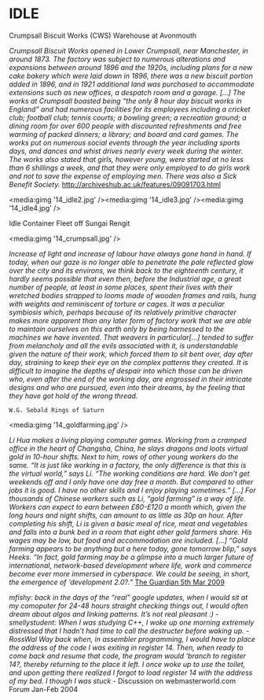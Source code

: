 <h1>IDLE</h1>
<media:gimg '14_IDLE.jpg' />

Crumpsall Biscuit Works (CWS) Warehouse at Avonmouth

<em>Crumpsall Biscuit Works opened in Lower Crumpsall, near Manchester, in around 1873. The factory was subject to numerous alterations and expansions between around 1896 and the 1920s, including plans for a new cake bakery which were laid down in 1896, there was a new biscuit portion added in 1896, and in 1921 additional land was purchased to accommodate extensions such as new offices, a despatch room and a garage.
[...]
The works at Crumpsall boasted being “the only 8 hour day biscuit works in England” and had numerous facilities for its employees including a cricket club; football club; tennis courts; a bowling green; a recreation ground; a dining room for over 600 people with discounted refreshments and free warming of packed dinners; a library; and board and card games. The works put on numerous social events through the year including sports days, and dances and whist drives nearly every week during the winter. The works also stated that girls, however young, were started at no less than 6 shillings a week, and that they were only employed to do girls work and not to save the expense of employing men. There was also a Sick Benefit Society.</em>
<a href="http://archiveshub.ac.uk/features/09091703.html">http://archiveshub.ac.uk/features/09091703.html</a>

<media:gimg '14_idle2.jpg' /><media:gimg '14_idle3.jpg' /><media:gimg '14_idle4.jpg' />

Idle Container Fleet off Sungai Rengit

<media:gimg '14_crumpsall.jpg' />

<em>
    Increase of light and increase of labour have always gone hand in hand. If today, when our gaze is no longer able to penetrate the pale reflected glow over the city and its environs, we think back to the eighteenth century, it hardly seems possible that even then, before the Industrial age, a great number of people, at least in some places, spent their lives with their wretched bodies strapped to looms made of wooden frames and rails, hung with weights and reminiscent of torture or cages. It was a peculiar symbiosis which, perhaps because of its relatively primitive character makes more apparent than any later form of factory work that we are able to maintain ourselves on this earth only by being harnessed to the machines we have invented. That weavers in particular[...] tended to suffer from melancholy and all the evils associated with it, is understandable given the nature of their work, which forced them to sit bent over, day after day, straining to keep their eye on the complex patterns they created. It is difficult to imagine the depths of despair into which those can be driven who, even after the end of the working day, are engrossed in their intricate designs and who are pursued, even into their dreams, by the feeling that they have got hold of the wrong thread.</em>

    W.G. Sebald Rings of Saturn

<media:gimg '14_goldfarming.jpg' />

<em>    Li Hua makes a living playing computer games. Working from a cramped office in the heart of Changsha, China, he slays dragons and loots virtual gold in 10-hour shifts. Next to him, rows of other young workers do the same. “It is just like working in a factory, the only difference is that this is the virtual world,” says Li. “The working conditions are hard. We don’t get weekends off and I only have one day free a month. But compared to other jobs it is good. I have no other skills and I enjoy playing sometimes.”
    [...]
    For thousands of Chinese workers such as Li, “gold farming” is a way of life. Workers can expect to earn between £80-£120 a month which, given the long hours and night shifts, can amount to as little as 30p an hour. After completing his shift, Li is given a basic meal of rice, meat and vegetables and falls into a bunk bed in a room that eight other gold farmers share. His wages may be low, but food and accommodation are included.
    [...] “Gold farming appears to be anything but a here today, gone tomorrow blip,” says Heeks. “In fact, gold farming may be a glimpse into a much larger future of international, network-based development where life, work and commerce become ever more immersed in cyberspace. We could be seeing, in short, the emergence of ‘development 2.0?.”</em>
    <a href="http://www.guardian.co.uk/technology/2009/mar/05/virtual-world-china">The Guardian 5th Mar 2009</a>

 <em>   mfishy:
    back in the days of the “real” google updates, when I would sit at my comoputer for 24-48 hours straight checking things out, I would often dream about algos and linking patterns. It’s not real pleasant :)
    -
    smellystudent:
    When I was studying C++, I woke up one morning extremely distressed that I hadn’t had time to call the destructer before waking up.
    -
    RossWal
    Way back when, in assembler programming, I would have to place the address of the code I was exiting in register 14. Then, when ready to come back and resume that code, the program would ‘branch to register 14?, thereby returning to the place it left. I once woke up to use the toilet, and upon getting there realized I forgot to load register 14 with the address of my bed. I though I was stuck</em>
    -
    Discussion on webmasterworld.com Forum Jan-Feb 2004